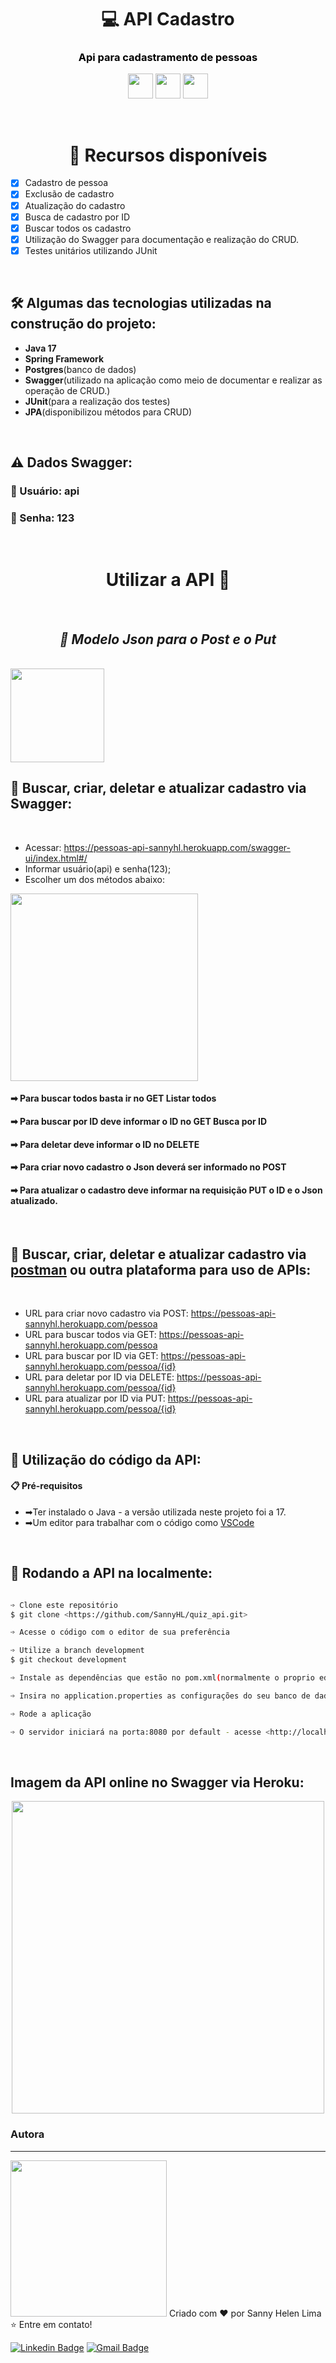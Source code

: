 <h1 align="center">💻 API Cadastro</h1>
<h3 align="center"><a style="color:black; href="https://pessoas-api-sannyhl.herokuapp.com/pessoa" >Api para cadastramento de pessoas</a></h3>

<div align="center"><img src="https://cdn.jsdelivr.net/gh/devicons/devicon/icons/java/java-original-wordmark.svg" height="40px"/>
<img src="https://cdn.jsdelivr.net/gh/devicons/devicon/icons/spring/spring-original.svg" height="40px"/>
<img src="https://cdn.jsdelivr.net/gh/devicons/devicon/icons/postgresql/postgresql-plain.svg" height="40px"/></div>


<br><h1 align="center">🎁 Recursos disponíveis</h1>

- [x] Cadastro de pessoa
- [x] Exclusão de cadastro
- [X] Atualização do cadastro
- [X] Busca de cadastro por ID
- [X] Buscar todos os cadastro
- [X] Utilização do Swagger para documentação e realização do CRUD.
- [X] Testes unitários utilizando JUnit

<br><h2>🛠 Algumas das tecnologias utilizadas na construção do projeto:</h2>

- <b>Java 17</b> 
- <b>Spring Framework</b>
- <b>Postgres</b>(banco de dados)
- <b>Swagger</b>(utilizado na aplicação como meio de documentar e realizar as operação de CRUD.)
- <b>JUnit</b>(para a realização dos testes)
- <b>JPA</b>(disponibilizou métodos para CRUD)


 <br><h2>⚠ Dados Swagger:</h2>

<h3>🍁 Usuário: api</h3>
<h3>🍁 Senha: 123</h3>

<br><h1 align="center">Utilizar a API 📗</h1><br>

<h2 align="center"><i>🌟 Modelo Json para o Post e o Put</i></h2><br>
<img src="https://user-images.githubusercontent.com/104280692/195988667-c5d24877-5cdc-40b8-893b-bbbee2be83cf.png" height="150px"/><br>

<h2>🔎 Buscar, criar, deletar e atualizar cadastro via Swagger:</h2><br>

- Acessar: <https://pessoas-api-sannyhl.herokuapp.com/swagger-ui/index.html#/>
- Informar usuário(api) e senha(123);
- Escolher um dos métodos abaixo: 

<img src="https://user-images.githubusercontent.com/104280692/195988118-9aba171a-3d50-4d64-8f97-d713a21c4393.png" height="300px"/>

<h4>➡ <b>Para buscar todos basta ir no GET Listar todos</b></h4>
<h4>➡ <b>Para buscar por ID deve informar o ID no GET Busca por ID</b></h4>
<h4>➡ <b>Para deletar deve informar o ID no DELETE</b></h4>
<h4>➡ <b>Para criar novo cadastro o Json deverá ser informado no POST</b></h4>
<h4>➡ <b>Para atualizar o cadastro deve informar na requisição PUT o ID e o Json atualizado.</b></h4><br>


<h2>🔎 Buscar, criar, deletar e atualizar cadastro via <a href="https://www.postman.com/downloads/">postman</a> ou outra plataforma para uso de APIs:</h2><br>


- URL para criar novo cadastro via POST: https://pessoas-api-sannyhl.herokuapp.com/pessoa
- URL para buscar todos via GET: https://pessoas-api-sannyhl.herokuapp.com/pessoa
- URL para buscar por ID via GET: https://pessoas-api-sannyhl.herokuapp.com/pessoa/{id}
- URL para deletar por ID via DELETE: https://pessoas-api-sannyhl.herokuapp.com/pessoa/{id}
- URL para atualizar por ID via PUT: https://pessoas-api-sannyhl.herokuapp.com/pessoa/{id}


<br><h2>🔧 Utilização do código da API:</h2>


<h4>📋 Pré-requisitos</h4>

- ➡Ter instalado o Java - a versão utilizada neste projeto foi a 17.
- ➡Um editor para trabalhar com o código como [VSCode](https://code.visualstudio.com/)


<br><h2>🎲 Rodando a API na localmente:</h2>

```bash

➩ Clone este repositório
$ git clone <https://github.com/SannyHL/quiz_api.git>

➩ Acesse o código com o editor de sua preferência

➩ Utilize a branch development
$ git checkout development

➩ Instale as dependências que estão no pom.xml(normalmente o proprio editor instala as dependências)

➩ Insira no application.properties as configurações do seu banco de dados

➩ Rode a aplicação

➩ O servidor iniciará na porta:8080 por default - acesse <http://localhost:8080>

```

<br><h2> Imagem da API online no Swagger via Heroku:</h2>

<div  align="center"> 
<img src="https://user-images.githubusercontent.com/104280692/195989664-900b62fb-2126-4089-8614-82f320647547.png" height="500px"/>
</div>

### Autora
---

<img src="https://user-images.githubusercontent.com/104280692/194205159-83b3bca2-3f59-40cd-b909-9bb0b8e40825.png" width="250px;" alt=""/>
Criado com ❤️ por Sanny Helen Lima <br>
⭐ Entre em contato!
<br>


[![Linkedin Badge](https://img.shields.io/badge/-SannyHL-blue?style=flat-square&logo=Linkedin&logoColor=white&link=https://www.linkedin.com/in/sannyhelenlima/)](https://www.linkedin.com/in/sannyhelenlima) 
[![Gmail Badge](https://img.shields.io/badge/-sannyhelenlima@gmail.com-c14438?style=flat-square&logo=Gmail&logoColor=white&link=mailto:sannyhelenlima@gmail.com)](mailto:sannyhelenlima@gmail.com)


